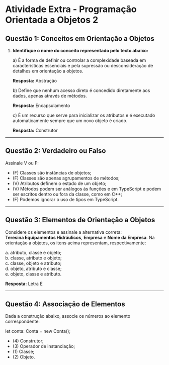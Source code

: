 # Atividade Extra - Programação Orientada a Objetos 2

## Questão 1: Conceitos em Orientação a Objetos

1. **Identifique o nome do conceito representado pelo texto abaixo:**

   a) É a forma de definir ou controlar a complexidade baseada em características essenciais e pela supressão ou desconsideração de detalhes em orientação a objetos.
   
   **Resposta:** Abstração

   b) Define que nenhum acesso direto é concedido diretamente aos dados, apenas através de métodos.
   
   **Resposta:** Encapsulamento

   c) É um recurso que serve para inicializar os atributos e é executado automaticamente sempre que um novo objeto é criado.
   
   **Resposta:** Construtor

---

## Questão 2: Verdadeiro ou Falso

Assinale V ou F:

- (F) Classes são instâncias de objetos;
- (F) Classes são apenas agrupamentos de métodos;
- (V) Atributos definem o estado de um objeto;
- (V) Métodos podem ser análogos às funções e em TypeScript e podem ser escritos dentro ou fora da classe, como em C++;
- (F) Podemos ignorar o uso de tipos em TypeScript.

---

## Questão 3: Elementos de Orientação a Objetos

Considere os elementos e assinale a alternativa correta:  
**Teresina Equipamentos Hidráulicos**, **Empresa** e **Nome da Empresa**. Na orientação a objetos, os itens acima representam, respectivamente:

a. atributo, classe e objeto;  
b. classe, atributo e objeto;  
c. classe, objeto e atributo;  
d. objeto, atributo e classe;  
e. objeto, classe e atributo.  

**Resposta:** Letra E

---

## Questão 4: Associação de Elementos

Dada a construção abaixo, associe os números ao elemento correspondente:

let conta: Conta = new Conta();

- (4) Construtor;
- (3) Operador de instanciação;
- (1) Classe;
- (2) Objeto.

